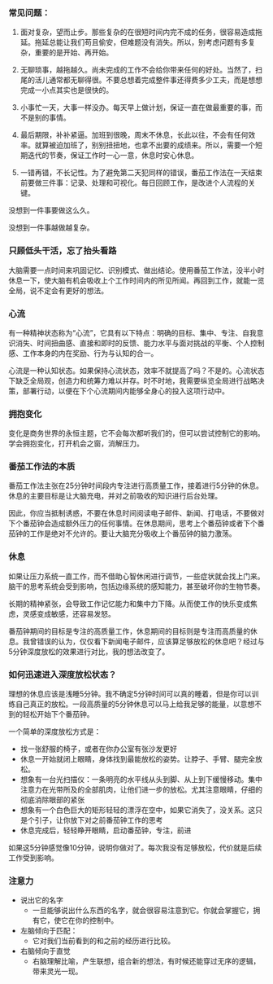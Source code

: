### 常见问题：
1. 面对复杂，望而止步。那些复杂的在很短时间内完不成的任务，很容易造成拖延。拖延总能让我们苟且偷安，但难题没有消失。所以，别考虑问题有多复杂，重要的是开始、再开始。

2. 无聊琐事，越拖越久。尚未完成的工作不会给你带来任何的好处。当然了，扫尾的活儿通常都无聊得很。不要总想着完成整件事还得费多少工夫，而是想想完成一小点其实也是很快的。

3. 小事忙一天，大事一样没办。每天早上做计划，保证一直在做最重要的事，而不是别的事情。

4. 最后期限，补补紧逼。加班到很晚，周末不休息，长此以往，不会有任何效率。就算被迫加班了，别别扭扭地，也拿不出要的成绩来。所以，需要一个短期迭代的节奏，保证工作时一心一意，休息时安心休息。

5. 一错再错，不长记性。为了避免第二天犯同样的错误，番茄工作法在一天结束前要做三件事：记录、处理和可视化。每日回顾工作，是改进个人流程的关键。

 没想到一件事要做这么久。

 没想到一件事越做越复杂。

### 只顾低头干活，忘了抬头看路
大脑需要一点时间来巩固记忆、识别模式、做出结论。使用番茄工作法，没半小时休息一下，使大脑有机会吸收上个工作时间内的所见所闻。再回到工作，就能一览全局，说不定会有更好的想法。

### 心流
有一种精神状态称为“心流”，它具有以下特点：明确的目标、集中、专注、自我意识消失、时间扭曲感、直接和即时的反馈、能力水平与面对挑战的平衡、个人控制感、工作本身的内在奖励、行为与认知的合一。

心流是一种认知状态。如果保持心流状态，效率不就提高了吗？不是的。心流状态下缺乏全局观，创造力和统筹力难以并存。时不时地，我需要纵览全局进行战略决策，部署行动，以便在下个心流期间内能够全身心的投入这项行动中。

### 拥抱变化
变化是商务世界的永恒主题，它不会每次都听我们的，但可以尝试控制它的影响。学会拥抱变化，打开机会之窗，消解压力。

### 番茄工作法的本质
番茄工作法主张在25分钟时间段内专注进行高质量工作，接着进行5分钟的休息。休息的主要目标是让大脑充电，并对之前吸收的知识进行后台处理。

因此，你应当抵制诱惑，不要在休息时间阅读电子邮件、新闻、打电话，不要做对下个番茄钟会造成额外压力的任何事情。在休息期间，思考上个番茄钟或者下个番茄钟的工作是绝对不允许的。要让大脑充分吸收上个番茄钟的脑力激荡。

### 休息
如果让压力系统一直工作，而不借助心智休闲进行调节，一些症状就会找上门来。脑干的思考系统会受到影响，包括边缘系统的感知能力，甚至破坏你的生物节奏。

长期的精神紧张，会导致工作记忆能力和集中力下降。从而使工作的快乐变成焦虑，灵感变成敏感，还容易发怒。

番茄钟期间的目标是专注的高质量工作，休息期间的目标则是专注而高质量的休息。我曾错误的认为，仅仅看下新闻电子邮件，应该算足够放松的休息吧？经过与5分钟深度放松的效果进行对比，我的想法改变了。

### 如何迅速进入深度放松状态？
理想的休息应该是浅睡5分钟。我不确定5分钟时间可以真的睡着，但是你可以训练自己真正的放松。一段高质量的5分钟休息可以马上给我足够的能量，以意想不到的轻松开始下个番茄钟。

一个简单的深度放松方式是：
- 找一张舒服的椅子，或者在你办公室有张沙发更好
- 休息一开始就闭上眼睛，身体找到最能放松的姿势。让脖子、手臂、腿完全放松。
- 想象有一台光扫描仪：一条明亮的水平线从头到脚、从上到下缓慢移动。集中注意力在光带所及的全部肌肉，让他们进一步的放松。尤其注意眼睛，仔细的彻底消除眼部的紧张
- 想象有一个白色巨大的矩形轻轻的漂浮在空中，如果它消失了，没关系。这只是个引子，让你放下对之前番茄钟工作的思考
- 休息完成后，轻轻睁开眼睛，启动番茄钟，专注，前进

如果这5分钟感觉像10分钟，说明你做对了。每次我没有足够放松，代价就是后续工作受到影响。

### 注意力
- 说出它的名字
   + 一旦能够说出什么东西的名字，就会很容易注意到它。你就会掌握它，拥有它，使它在你的控制中。
- 左脑倾向于匹配：
   + 它对我们当前看到的和之前的经历进行比较。
- 右脑倾向于直觉
   + 右脑理解比喻，产生联想，组合新的想法，有时候还能穿过无序的逻辑，带来灵光一现。

